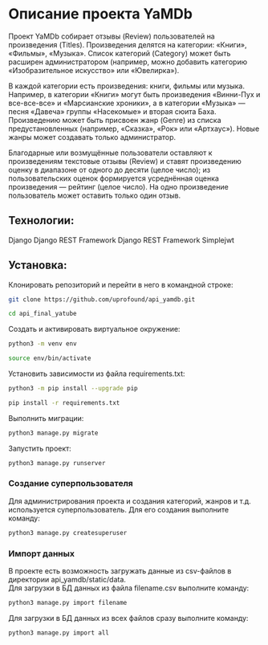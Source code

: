 # Описание проекта YaMDb

Проект YaMDb собирает отзывы (Review) пользователей на произведения (Titles). Произведения делятся на категории: «Книги», «Фильмы», «Музыка». Список категорий (Category) может быть расширен администратором (например, можно добавить категорию «Изобразительное искусство» или «Ювелирка»).

В каждой категории есть произведения: книги, фильмы или музыка. Например, в категории «Книги» могут быть произведения «Винни-Пух и все-все-все» и «Марсианские хроники», а в категории «Музыка» — песня «Давеча» группы «Насекомые» и вторая сюита Баха.
Произведению может быть присвоен жанр (Genre) из списка предустановленных (например, «Сказка», «Рок» или «Артхаус»). Новые жанры может создавать только администратор.

Благодарные или возмущённые пользователи оставляют к произведениям текстовые отзывы (Review) и ставят произведению оценку в диапазоне от одного до десяти (целое число); из пользовательских оценок формируется усреднённая оценка произведения — рейтинг (целое число). На одно произведение пользователь может оставить только один отзыв.

## Технологии:
Django
Django REST Framework
Django REST Framework Simplejwt

## Установка:

Клонировать репозиторий и перейти в него в командной строке:

```bash
git clone https://github.com/uprofound/api_yamdb.git
```

```bash
cd api_final_yatube
```

Cоздать и активировать виртуальное окружение:

```bash
python3 -m venv env
```

```bash
source env/bin/activate
```

Установить зависимости из файла requirements.txt:

```bash
python3 -m pip install --upgrade pip
```

```bash
pip install -r requirements.txt
```

Выполнить миграции:

```bash
python3 manage.py migrate
```

Запустить проект:

```bash
python3 manage.py runserver
```

### Создание суперпользователя

Для администрирования проекта и создания категорий, жанров и т.д. используется суперпользователь. Для его создания выполните команду:

```bash
python3 manage.py createsuperuser
```

### Импорт данных

В проекте есть возможность загружать данные из csv-файлов в директории api_yamdb/static/data.  
Для загрузки в БД данных из файла filename.csv выполните команду:

```bash
python3 manage.py import filename
```

Для загрузки в БД данных из всех файлов сразу выполните команду:

```bash
python3 manage.py import all
```
